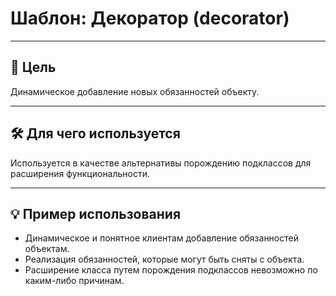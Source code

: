 # Шаблон: Декоратор (decorator)

---

## 🎯 Цель

Динамическое добавление новых обязанностей объекту.

---

## 🛠️ Для чего используется

Используется в качестве альтернативы порождению подклассов для расширения функциональности.

---

## 💡 Пример использования

- Динамическое и понятное клиентам добавление обязанностей объектам.
- Реализация обязанностей, которые могут быть сняты с объекта.
- Расширение класса путем порождения подклассов невозможно по каким-либо причинам.